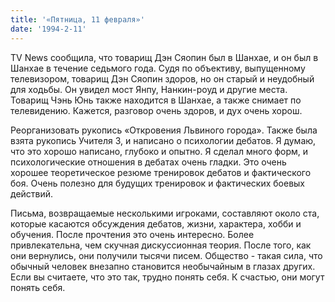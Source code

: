 ```yaml
---
title: '«Пятница, 11 февраля»'
date: '1994-2-11'
---
```

TV News сообщила, что товарищ Дэн Сяопин был в Шанхае, и он был в Шанхае в течение седьмого года. Судя по объективу, выпущенному телевизором, товарищ Дэн Сяопин здоров, но он старый и неудобный для ходьбы. Он увидел мост Янпу, Нанкин-роуд и другие места. Товарищ Чэнь Юнь также находится в Шанхае, а также снимает по телевидению. Кажется, разговор очень здоров, и дух очень хорош.

Реорганизовать рукопись «Откровения Львиного города». Также была взята рукопись Учителя З, и написано о психологии дебатов. Я думаю, что это хорошо написано, глубоко и опытно. Я сделал много форм, и психологические отношения в дебатах очень гладки. Это очень хорошее теоретическое резюме тренировок дебатов и фактического боя. Очень полезно для будущих тренировок и фактических боевых действий.

Письма, возвращаемые несколькими игроками, составляют около ста, которые касаются обсуждения дебатов, жизни, характера, хобби и обучения. После прочтения это очень интересно. Более привлекательна, чем скучная дискуссионная теория. После того, как они вернулись, они получили тысячи писем. Общество - такая сила, что обычный человек внезапно становится необычайным в глазах других. Если вы считаете, что это так, трудно понять себя. К счастью, они могут понять себя.